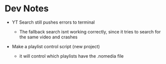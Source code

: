 # Dev Notes
- YT Search still pushes errors to terminal
    - The fallback search isnt working correctly, since it tries to search for the same video and crashes
    
- Make a playlist control script (new project)
    - it will control which playlists have the .nomedia file
